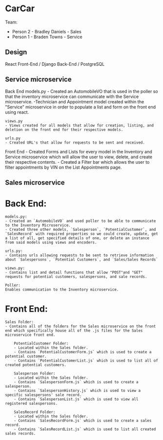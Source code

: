 # CarCar

Team:

* Person 2 - Bradley Daniels - Sales
* Person 1 - Braden Towns - Service

## Design

React Front-End / Django Back-End / PostgreSQL

## Service microservice

Back End
    models.py
    - Created an AutomobileVO that is used in the poller so that the inventory microservice can communicate with the Service microservice.
    -Technician and Appointment model created within the "Service" microservice in order to populate a list and form on the front end using react.

    views.py
    - Views created for all models that allow for creation, listing, and deletion on the front end for their respective models.

    urls.py
    - Created URL's that allow for requests to be sent and received.

Front End
    - Created Forms and Lists for every model in the Inventory and Service microservice which will allow the user to view, delete, and create their respective contents.
    - Created a Filter bar which allows the user to filter appointments by VIN on the List Appointments page.


## Sales microservice

 # Back End:

    models.py:
    - Created an `AutomobileVO` and used poller to be able to communicate to the Inventory Microservice.
    - Created three other models, `Salesperson`, `PotentialCustomer`, and `SalesRecord` with required properties so we could create, update, get a list of all, get specified details of one, or delete an instance from said models using views and encoders.

    urls.py:
    - Contains urls allowing requests to be sent to retrieve information about `Salespersons`, `Potential Customers`, and `Sales/Sales Records`

    views.py:
    - Contains list and detail functions that allow "POST"and "GET" requests for potential customers, salespersons, and sale records.

    Poller:
    Enables communication to the Inventory microservice.


 # Front End:

    Sales Folder:
    - Contains all of the folders for the Sales microservice on the front end which specifically house all of the .js files for the Sales microservice front end.

        PotentialCustomer Folder:
        - Located within the Sales folder.
        - Contains `PotentialCustomerForm.js` which is used to create a potential customer.
        - Contains `PotentialCustomerList.js` which is used to list all of created potential customers.

        Salesperson Folder:
        - Located within the Sales folder.
        - Contains `SalespersonForm.js` which is used to create a salesperson.
        - Contains `SalespersonHistory.js` which is used to view a specific salespersons' sale record.
        - Contains `SalespersonList.js` which is used to view all registered salespersons.

        SalesRecord Folder:
        - Located within the Sales folder.
        - Contains `SalesRecordForm.js` which is used to create a sales record.
        - Contains `SalesRecordList.js` which is used to list all created sales records.
